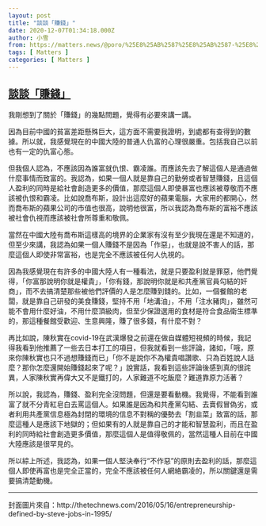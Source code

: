 ```yaml
---
layout: post
title: "談談「賺錢」"
date: 2020-12-07T01:34:18.000Z
author: 小雪
from: https://matters.news/@poro/%25E8%25AB%2587%25E8%25AB%2587-%25E8%25B3%25BA%25E9%258C%25A2-bafyreiedjf7zyt3accpc4w23qpnsldanckobviu5iue6lvz5ihisdxwxty
tags: [ Matters ]
categories: [ Matters ]
---
```

<!--1607304858000-->
[談談「賺錢」](https://matters.news/@poro/%25E8%25AB%2587%25E8%25AB%2587-%25E8%25B3%25BA%25E9%258C%25A2-bafyreiedjf7zyt3accpc4w23qpnsldanckobviu5iue6lvz5ihisdxwxty)
------

<div>
<p>我剛想到了關於「賺錢」的幾點問題，覺得有必要來講一講。</p><p>因為目前中國的貧富差距懸殊巨大，這方面不需要我證明，到處都有查得到的數據。所以就，我感覺現在的中國大陸的普通人仇富的心理很嚴重。包括我自己以前也有一定的仇富心態。</p><p>但我個人認為，不應該因為誰富就仇恨、霸凌誰。而應該先去了解這個人是通過做什麼事情而致富的。我認為，如果一個人就是靠自己的勤勞或者智慧賺錢，且這個人盈利的同時是給社會創造更多的價值，那麼這個人即使暴富也應該被尊敬而不應該被仇恨和霸凌。比如說喬布斯，設計出這麼好的蘋果電腦，大家用的都開心，然而喬布斯的蘋果公司的市值也很高，說明他很富，所以我認為喬布斯的富裕不應該被社會仇視而應該被社會所尊重和敬佩。</p><p>當然在中國大陸有喬布斯這樣高的境界的企業家有沒有至少我現在還是不知道的，但至少來講，我認為如果一個人賺錢不是因為「作惡」，也就是說不害人的話，那麼這個人即使非常富裕，也是完全不應該被任何人仇視的。</p><p>因為我感覺現在有許多的中國大陸人有一種看法，就是只要盈利就是罪惡，他們覺得，「你富那說明你就是權貴」，「你有錢，那說明你就是和共產黨官員勾結的奸商」，而不去搞清楚那些被他們評價的人是怎麼賺到錢的。比如，一個餐館的老闆，就是靠自己研發的美食賺錢，堅持不用「地溝油」，不用「注水豬肉」，雖然可能不會用什麼好油，不用什麼頂級肉，但至少保證選用的食材是符合食品衛生標準的，那這種餐館受歡迎、生意興隆，賺了很多錢，有什麼不對？</p><p>再比如說，陳秋實在covid-19在武漢爆發之前還在做自媒體短視頻的時候，我記得我看到他推薦了一些去日本打工的項目，但我就看到一些評論，諸如，「哦，原來你陳秋實也只不過想賺錢而已」「你不是說你不為權貴唱讚歌、只為百姓說人話麼？那你怎麼還開始賺錢起來了呢？」說實話，我看到這些評論後感到真的很詫異，人家陳秋實再偉大又不是鐵打的，人家難道不吃飯麼？難道靠原力活著？</p><p>所以說，我認為，賺錢、盈利完全沒問題，但還是要看動機。我覺得，不能看到誰富了就不分青紅皂白去罵這個人。如果誰是因為和共產黨勾結、去賣假冒偽劣，或者利用共產黨信息極為封閉的環境的信息不對稱的優勢去「割韭菜」致富的話，那麼這種人是應該下地獄的；但如果有的人就是靠自己的才能和智慧盈利，而且在盈利的同時給社會創造更多價值，那麼這個人是值得敬佩的，當然這種人目前在中國大陸應該是很罕見的。</p><p>所以綜上所述，我認為，如果一個人堅決奉行“不作惡”的原則去盈利的話，那麼這個人即使再富也是完全正當的，完全不應該被任何人網絡霸凌的，所以關鍵還是需要搞清楚動機。</p><hr><p>封面圖片來自：http://thetechnews.com/2016/05/16/entrepreneurship-defined-by-steve-jobs-in-1995/</p>
</div>
